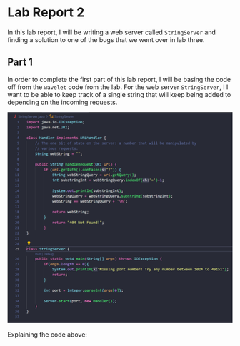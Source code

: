 # Lab Report 2
In this lab report, I will be writing a web server called `StringServer` and finding a solution to one of the bugs that we went over in lab three.

## Part 1
In order to complete the first part of this lab report, I will be basing the code off from the `wavelet` code from the lab. For the web server `StringServer`, I I want to be able to keep track of a single string that will keep being added to depending on the incoming requests.

![StringServer](StringServerPic.png)

Explaining the code above: 
